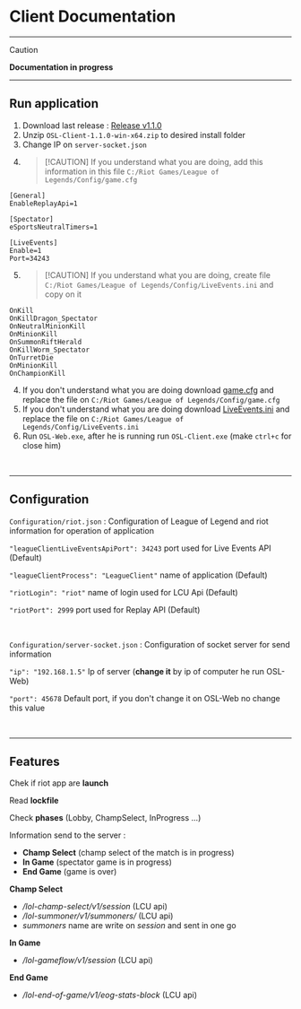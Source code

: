 # **Client** Documentation

---

> [!CAUTION] 
> **Documentation in progress** 

---

## Run application
1. Download last release : [Release v1.1.0](https://github.com/Sky-CSC/OSL/releases/latest)
2. Unzip ``OSL-Client-1.1.0-win-x64.zip`` to desired install folder
3. Change IP on ```server-socket.json```
4. > [!CAUTION] If you understand what you are doing, add this information in this file ```C:/Riot Games/League of Legends/Config/game.cfg```

```
[General]
EnableReplayApi=1

[Spectator]
eSportsNeutralTimers=1

[LiveEvents]
Enable=1
Port=34243
```
5. > [!CAUTION] If you understand what you are doing, create file ```C:/Riot Games/League of Legends/Config/LiveEvents.ini``` and copy on it
```
OnKill
OnKillDragon_Spectator
OnNeutralMinionKill
OnMinionKill
OnSummonRiftHerald
OnKillWorm_Spectator
OnTurretDie
OnMinionKill
OnChampionKill
```

4. If you don't understand what you are doing download <a href="../misc/game.cfg" download>game.cfg</a>  and replace the file on ```C:/Riot Games/League of Legends/Config/game.cfg``` 
5. If you don't understand what you are doing download <a href="../misc/LiveEvents.ini" download>LiveEvents.ini</a>  and replace the file on ```C:/Riot Games/League of Legends/Config/LiveEvents.ini``` 
5. Run ```OSL-Web.exe```, after he is running run ```OSL-Client.exe``` (make ```ctrl+c``` for close him)


<br>

---

## Configuration

```Configuration/riot.json``` : Configuration of League of Legend and riot information for operation of application

  ```"leagueClientLiveEventsApiPort": 34243``` port used for Live Events API (Default)

  ```"leagueClientProcess": "LeagueClient"``` name of application (Default)

  ```"riotLogin": "riot"``` name of login used for LCU Api (Default)

  ```"riotPort": 2999``` port used for Replay API (Default)

<br>

```Configuration/server-socket.json``` : Configuration of socket server for send information

  ```"ip": "192.168.1.5"``` Ip of server (**change it** by ip of computer he run OSL-Web)

  ```"port": 45678``` Default port, if you don't change it on OSL-Web no change this value

<br>

---

## Features

Chek if riot app are **launch**

Read **lockfile**

Check **phases** (Lobby, ChampSelect, InProgress ...)

Information send to the server :
  - **Champ Select** (champ select of the match is in progress)
  - **In Game** (spectator game is in progress)
  - **End Game** (game is over)

**Champ Select** 
- */lol-champ-select/v1/session* (LCU api) 
- */lol-summoner/v1/summoners/* (LCU api)
- *summoners* name are write on *session* and sent in one go

**In Game**
- */lol-gameflow/v1/session* (LCU api)

**End Game**
- */lol-end-of-game/v1/eog-stats-block* (LCU api)